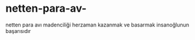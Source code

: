# netten-para-av-
netten para avı madenciliği
herzaman kazanmak ve basarmak insanoğlunun başarısıdır
